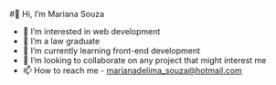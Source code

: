 #👋 Hi, I’m Mariana Souza
- 👀 I’m interested in web development
- 🌱 I’m a law graduate
- 🌱 I’m currently learning front-end development
- 💞️ I’m looking to collaborate on any project that might interest me
- 📫 How to reach me - marianadelima_souza@hotmail.com

<!---
nanicoding/nanicoding is a ✨ special ✨ repository because its `README.md` (this file) appears on your GitHub profile.
You can click the Preview link to take a look at your changes.
--->
